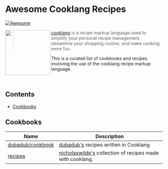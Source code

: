 # Awesome Cooklang Recipes
[![Awesome](https://awesome.re/badge-flat.svg)](https://awesome.re)

<img src="https://cooklang.org/images/logo.svg" align="left" width="144px" height="144px"/>

> [cooklang][1] is a recipe markup language used to simplify your personal recipe management, streamline your shopping routine, and make cooking more fun.

This is a curated list of cookbooks and recipes involving the use of the cooklang recipe markup language.

<br />

## Contents

- [Cookbooks](#cookbooks)

## Cookbooks

| Name | Description |
|------|-------------|
| [dubadub/cookbook][2]| [dubadub's][5] recipes written in Cooklang |
| [recipes][3]| [nicholaswilde's][4] collection of recipes made with cooklang.

[1]: https://cooklang.org/
[2]: https://github.com/dubadub/cookbook
[3]: https://nicholaswilde.io/recipes/
[4]: https://github.com/nicholaswilde/
[5]: https://github.com/dubadub
